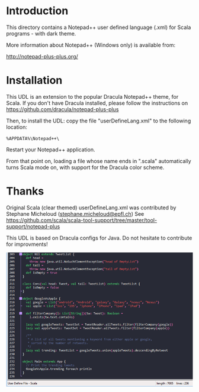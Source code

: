 # Introduction

This directory contains a Notepad++ user defined language (.xml) for Scala programs - with dark theme.

More information about Notepad++ (Windows only) is available from:

   http://notepad-plus-plus.org/

# Installation

This UDL is an extension to the popular Dracula Notepad++ theme, for Scala.
If you don't have Dracula installed, please follow the instructions on https://github.com/dracula/notepad-plus-plus

Then, to install the UDL: copy the file "userDefineLang.xml" to the following location:
```
%APPDATA%\Notepad++\
```
Restart your Notepad++ application.

From that point on, loading a file whose name ends in ".scala" automatically
turns Scala mode on, with support for the Dracula color scheme.

# Thanks

Original Scala (clear themed) userDefineLang.xml was contributed by Stephane Micheloud (stephane.micheloud@epfl.ch)
See https://github.com/scala/scala-tool-support/tree/master/tool-support/notepad-plus

This UDL is based on Dracula configs for Java. Do not hesitate to contribute for improvments!

![alt text](https://github.com/serge-inmost/notepad-plus-plus-dracula-scala/blob/master/UserScalaThemeCapture.PNG?raw=true)
